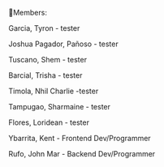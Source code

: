 🔴Members:  

Garcia, Tyron - tester

Joshua Pagador, Pañoso - tester

Tuscano, Shem - tester

Barcial, Trisha - tester

Timola, Nhil Charlie -tester

Tampugao, Sharmaine - tester

Flores, Loridean - tester

Ybarrita, Kent - Frontend Dev/Programmer

Rufo, John Mar - Backend Dev/Programmer
